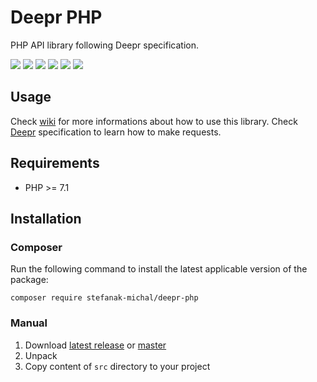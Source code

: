 # Deepr PHP

PHP API library following Deepr specification.

![](https://img.shields.io/badge/phpunit-passed-success) ![](https://img.shields.io/badge/coverage-96%25-green) ![](https://img.shields.io/github/stars/stefanak-michal/deepr-php) ![](https://img.shields.io/packagist/dt/stefanak-michal/deepr-php) ![](https://img.shields.io/github/v/release/stefanak-michal/deepr-php) ![](https://img.shields.io/github/commits-since/stefanak-michal/deepr-php/latest)

## Usage

Check [wiki](https://github.com/stefanak-michal/deepr-php/wiki) for more informations about how to use this library. Check [Deepr](https://github.com/deeprjs/deepr) specification to learn how to make requests.

## Requirements

- PHP >= 7.1

## Installation

### Composer

Run the following command to install the latest applicable version of the package:

```composer require stefanak-michal/deepr-php```

### Manual

1. Download [latest release](https://github.com/stefanak-michal/deepr-php/releases/latest) or [master](https://github.com/stefanak-michal/deepr-php)
2. Unpack
3. Copy content of ```src``` directory to your project
